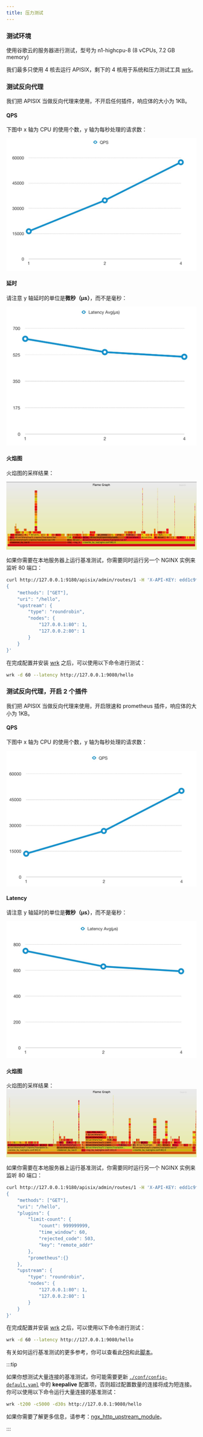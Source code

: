```yaml
---
title: 压力测试
---
```


<!--
#
# Licensed to the Apache Software Foundation (ASF) under one or more
# contributor license agreements.  See the NOTICE file distributed with
# this work for additional information regarding copyright ownership.
# The ASF licenses this file to You under the Apache License, Version 2.0
# (the "License"); you may not use this file except in compliance with
# the License.  You may obtain a copy of the License at
#
#     http://www.apache.org/licenses/LICENSE-2.0
#
# Unless required by applicable law or agreed to in writing, software
# distributed under the License is distributed on an "AS IS" BASIS,
# WITHOUT WARRANTIES OR CONDITIONS OF ANY KIND, either express or implied.
# See the License for the specific language governing permissions and
# limitations under the License.
#
-->

### 测试环境

使用谷歌云的服务器进行测试，型号为 n1-highcpu-8 (8 vCPUs, 7.2 GB memory)

我们最多只使用 4 核去运行 APISIX，剩下的 4 核用于系统和压力测试工具 [wrk](https://github.com/wg/wrk)。

### 测试反向代理

我们把 APISIX 当做反向代理来使用，不开启任何插件，响应体的大小为 1KB。

#### QPS

下图中 x 轴为 CPU 的使用个数，y 轴为每秒处理的请求数：

![benchmark-1](../../assets/images/benchmark-1.jpg)

#### 延时

请注意 y 轴延时的单位是**微秒（μs）**，而不是毫秒：

![latency-1](../../assets/images/latency-1.jpg)

#### 火焰图

火焰图的采样结果：

![flamegraph-1](../../assets/images/flamegraph-1.jpg)

如果你需要在本地服务器上运行基准测试，你需要同时运行另一个 NGINX 实例来监听 80 端口：

```bash
curl http://127.0.0.1:9180/apisix/admin/routes/1 -H 'X-API-KEY: edd1c9f034335f136f87ad84b625c8f1' -X PUT -d '
{
    "methods": ["GET"],
    "uri": "/hello",
    "upstream": {
        "type": "roundrobin",
        "nodes": {
            "127.0.0.1:80": 1,
            "127.0.0.2:80": 1
        }
    }
}'
```

在完成配置并安装 [wrk](https://github.com/wg/wrk/) 之后，可以使用以下命令进行测试：

```bash
wrk -d 60 --latency http://127.0.0.1:9080/hello
```

### 测试反向代理，开启 2 个插件

我们把 APISIX 当做反向代理来使用，开启限速和 prometheus 插件，响应体的大小为 1KB。

#### QPS

下图中 x 轴为 CPU 的使用个数，y 轴为每秒处理的请求数：

![benchmark-2](../../assets/images/benchmark-2.jpg)

#### Latency

请注意 y 轴延时的单位是**微秒（μs）**，而不是毫秒：

![latency-2](../../assets/images/latency-2.jpg)

#### 火焰图

火焰图的采样结果：
![火焰图采样结果](../../assets/images/flamegraph-2.jpg)

如果你需要在本地服务器上运行基准测试，你需要同时运行另一个 NGINX 实例来监听 80 端口：

```bash
curl http://127.0.0.1:9180/apisix/admin/routes/1 -H 'X-API-KEY: edd1c9f034335f136f87ad84b625c8f1' -X PUT -d '
{
    "methods": ["GET"],
    "uri": "/hello",
    "plugins": {
        "limit-count": {
            "count": 999999999,
            "time_window": 60,
            "rejected_code": 503,
            "key": "remote_addr"
        },
        "prometheus":{}
    },
    "upstream": {
        "type": "roundrobin",
        "nodes": {
            "127.0.0.1:80": 1,
            "127.0.0.2:80": 1
        }
    }
}'
```

在完成配置并安装 [wrk](https://github.com/wg/wrk/) 之后，可以使用以下命令进行测试：

```bash
wrk -d 60 --latency http://127.0.0.1:9080/hello
```

有关如何运行基准测试的更多参考，你可以查看此[PR](https://github.com/apache/apisix/pull/6136)和此[脚本](https://gist.github.com/membphis/137db97a4bf64d3653aa42f3e016bd01)。

:::tip

如果你想测试大量连接的基准测试，你可能需要更新 [`./conf/config-default.yaml`](https://github.com/apache/apisix/blob/master/conf/config-default.yaml#L242) 中的 **keepalive** 配置项，否则超过配置数量的连接将成为短连接。你可以使用以下命令运行大量连接的基准测试：

```bash
wrk -t200 -c5000 -d30s http://127.0.0.1:9080/hello
```

如果你需要了解更多信息，请参考：[ngx_http_upstream_module](http://nginx.org/en/docs/http/ngx_http_upstream_module.html)。

:::
